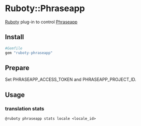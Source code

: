 # Ruboty::Phraseapp

[Ruboty](http://github.com/r7kamura/ruboty) plug-in to control [Phraseapp](https://phraseapp.com/)

## Install

```ruby
#Gemfile
gem "ruboty-phraseapp"
```

## Prepare

Set PHRASEAPP_ACCESS_TOKEN and PHRASEAPP_PROJECT_ID.

## Usage

### translation stats

```
@ruboty phraseapp stats locale <locale_id>
```
